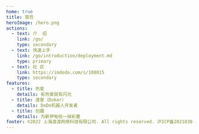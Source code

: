 ```yaml
---
home: true
title: 首页
heroImage: /hero.png
actions:
  - text: 介  绍
    link: /go/
    type: secondary
  - text: 快速上手
    link: /go/introduction/deployment.md
    type: primary
  - text: 社 区
    link: https://imdodo.com/s/108015
    type: secondary
features:
  - title: 热爱
    details: 有热爱就有闪光
  - title: 渡客（Doker）
    details: DoDo机器人开发者
  - title: 创趣
    details: 为新伊甸绘一抹彩墨
footer: ©2022 上海渡渡网络科技有限公司. All rights reserved. 沪ICP备2021030699号
---
```

